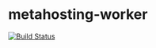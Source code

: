 metahosting-worker
==================

[![Build Status](https://travis-ci.org/BeneDicere/metahosting-worker.svg?branch=master)](https://travis-ci.org/BeneDicere/metahosting-worker)
